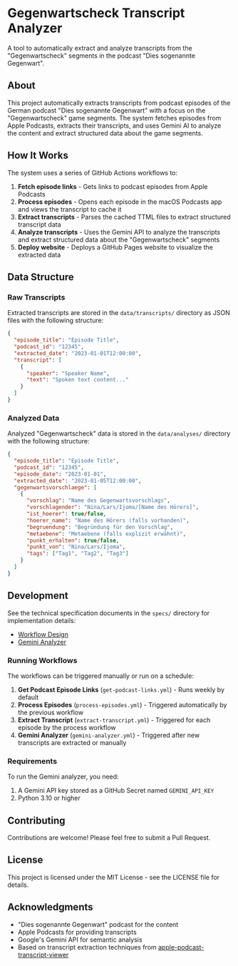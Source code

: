 # Gegenwartscheck Transcript Analyzer

A tool to automatically extract and analyze transcripts from the "Gegenwartscheck" segments in the podcast "Dies sogenannte Gegenwart".

## About

This project automatically extracts transcripts from podcast episodes of the German podcast "Dies sogenannte Gegenwart" with a focus on the "Gegenwartscheck" game segments. The system fetches episodes from Apple Podcasts, extracts their transcripts, and uses Gemini AI to analyze the content and extract structured data about the game segments.

## How It Works

The system uses a series of GitHub Actions workflows to:

1. **Fetch episode links** - Gets links to podcast episodes from Apple Podcasts
2. **Process episodes** - Opens each episode in the macOS Podcasts app and views the transcript to cache it
3. **Extract transcripts** - Parses the cached TTML files to extract structured transcript data
4. **Analyze transcripts** - Uses the Gemini API to analyze the transcripts and extract structured data about the "Gegenwartscheck" segments
5. **Deploy website** - Deploys a GitHub Pages website to visualize the extracted data

## Data Structure

### Raw Transcripts

Extracted transcripts are stored in the `data/transcripts/` directory as JSON files with the following structure:

```json
{
  "episode_title": "Episode Title",
  "podcast_id": "12345",
  "extracted_date": "2023-01-01T12:00:00",
  "transcript": [
    {
      "speaker": "Speaker Name",
      "text": "Spoken text content..."
    }
  ]
}
```

### Analyzed Data

Analyzed "Gegenwartscheck" data is stored in the `data/analyses/` directory with the following structure:

```json
{
  "episode_title": "Episode Title",
  "podcast_id": "12345",
  "episode_date": "2023-01-01",
  "extracted_date": "2023-01-05T12:00:00",
  "gegenwartsvorschlaege": [
    {
      "vorschlag": "Name des Gegenwartsvorschlags",
      "vorschlagender": "Nina/Lars/Ijoma/[Name des Hörers]",
      "ist_hoerer": true/false,
      "hoerer_name": "Name des Hörers (falls vorhanden)",
      "begruendung": "Begründung für den Vorschlag",
      "metaebene": "Metaebene (falls explizit erwähnt)",
      "punkt_erhalten": true/false,
      "punkt_von": "Nina/Lars/Ijoma",
      "tags": ["Tag1", "Tag2", "Tag3"]
    }
  ]
}
```

## Development

See the technical specification documents in the `specs/` directory for implementation details:
- [Workflow Design](specs/workflow_design.md)
- [Gemini Analyzer](specs/gemini_analyzer.md)

### Running Workflows

The workflows can be triggered manually or run on a schedule:

1. **Get Podcast Episode Links** (`get-podcast-links.yml`) - Runs weekly by default
2. **Process Episodes** (`process-episodes.yml`) - Triggered automatically by the previous workflow
3. **Extract Transcript** (`extract-transcript.yml`) - Triggered for each episode by the process workflow
4. **Gemini Analyzer** (`gemini-analyzer.yml`) - Triggered after new transcripts are extracted or manually

### Requirements

To run the Gemini analyzer, you need:

1. A Gemini API key stored as a GitHub Secret named `GEMINI_API_KEY`
2. Python 3.10 or higher

## Contributing

Contributions are welcome! Please feel free to submit a Pull Request.

## License

This project is licensed under the MIT License - see the LICENSE file for details.

## Acknowledgments

- "Dies sogenannte Gegenwart" podcast for the content
- Apple Podcasts for providing transcripts
- Google's Gemini API for semantic analysis
- Based on transcript extraction techniques from [apple-podcast-transcript-viewer](https://github.com/dado3212/apple-podcast-transcripts)